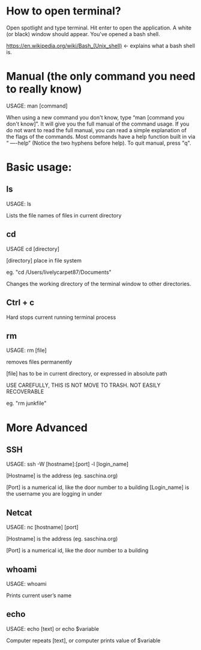 # How to open terminal?

Open spotlight and type terminal. Hit enter to open the application. A white (or black) window should appear. You've opened a bash shell. 

https://en.wikipedia.org/wiki/Bash_(Unix_shell) <- explains what a bash shell is.

# Manual (the only command you need to really know)
USAGE: man [command]

When using a new command you don't know, type “man [command you don't know]”. It will give you the full manual of the command usage. If you do not want to read the full manual, you can read a simple explanation of the flags of the commands. Most commands have a help function built in via “<command> —-help” (Notice the two hyphens before help). To quit manual, press "q". 

# Basic usage:
## ls
USAGE: ls

Lists the file names of files in current directory

## cd
USAGE cd [directory]

[directory] place in file system 

eg. "cd /Users/livelycarpet87/Documents"

Changes the working directory of the terminal window to other directories.

## Ctrl + c

Hard stops current running terminal process

## rm
USAGE: rm [file]

removes files permanently

[file] has to be in current directory, or expressed in absolute path

USE CAREFULLY, THIS IS NOT MOVE TO TRASH. NOT EASILY RECOVERABLE

eg. "rm junkfile"

# More Advanced

## SSH

USAGE: ssh -W [hostname]:[port] -l [login_name]

[Hostname] is the address (eg. saschina.org)

[Port] is a numerical id, like the door number to a building [Login_name] is the username you are logging in under

## Netcat

USAGE: nc [hostname] [port]

[Hostname] is the address (eg. saschina.org)

[Port] is a numerical id, like the door number to a building

## whoami

USAGE: whoami

Prints current user’s name

## echo

USAGE: echo [text] or echo $variable

Computer repeats [text], or computer prints value of $variable


